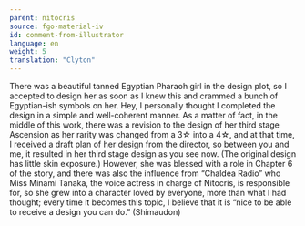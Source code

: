 ```yaml
---
parent: nitocris
source: fgo-material-iv
id: comment-from-illustrator
language: en
weight: 5
translation: "Clyton"
---
```


There was a beautiful tanned Egyptian Pharaoh girl in the design plot, so I accepted to design her as soon as I knew this and crammed a bunch of Egyptian-ish symbols on her. Hey, I personally thought I completed the design in a simple and well-coherent manner. As a matter of fact, in the middle of this work, there was a revision to the design of her third stage Ascension as her rarity was changed from a 3☆ into a 4☆, and at that time, I received a draft plan of her design from the director, so between you and me, it resulted in her third stage design as you see now. (The original design has little skin exposure.) However, she was blessed with a role in Chapter 6 of the story, and there was also the influence from “Chaldea Radio” who Miss Minami Tanaka, the voice actress in charge of Nitocris, is responsible for, so she grew into a character loved by everyone, more than what I had thought; every time it becomes this topic, I believe that it is “nice to be able to receive a design you can do.” (Shimaudon)
